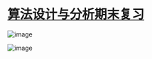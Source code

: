 # [算法设计与分析期末复习](https://github.com/QiYongchuan/MyGitBlog/issues/53)


![image](https://github.com/QiYongchuan/MyGitBlog/assets/105039020/08f3d82d-c418-4131-bc28-1910499e4110)


![image](https://github.com/QiYongchuan/MyGitBlog/assets/105039020/eef1bd18-3732-4484-9342-0a9bfdbd9a9c)
